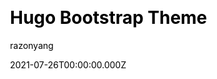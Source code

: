 ---
title: Hugo Bootstrap Theme
github: https://github.com/razonyang/hugo-theme-bootstrap
demo: https://hbs.razonyang.com/
author: razonyang
thumbnail: themes/razonyang-hugo-theme-bootstrap.jpg
date: 2021-07-26T00:00:00.000Z
ssg:
  - Hugo
css:
  - Bootstrap
cms:
  - Markdown
category:
  - Blog
description: An extreme fast, responsive and feature-rich blog theme for Hugo.
draft: false
publish_date: '2020-10-15T13:20:45Z'
update_date: '2022-11-08T00:25:10Z'
github_star: 306
github_fork: 126
---